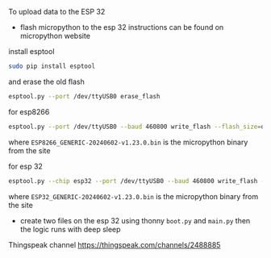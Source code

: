 To upload data to the ESP 32

- flash micropython to the esp 32 instructions can be found on micropython website

install esptool 
```bash
sudo pip install esptool
```
and erase the old flash
```bash
esptool.py --port /dev/ttyUSB0 erase_flash
```

for esp8266

```bash
esptool.py --port /dev/ttyUSB0 --baud 460800 write_flash --flash_size=detect -fm dout 0 ESP8266_GENERIC-20240602-v1.23.0.bin
```
where `ESP8266_GENERIC-20240602-v1.23.0.bin` is the micropython binary from the site

for esp 32

```bash
esptool.py --chip esp32 --port /dev/ttyUSB0 --baud 460800 write_flash -z 0x1000 ESP32_GENERIC-20240602-v1.23.0.bin
```
where `ESP32_GENERIC-20240602-v1.23.0.bin` is the micropython binary from the site

- create two files on the esp 32 using thonny `boot.py` and `main.py` then the logic runs with deep sleep

Thingspeak channel
https://thingspeak.com/channels/2488885
